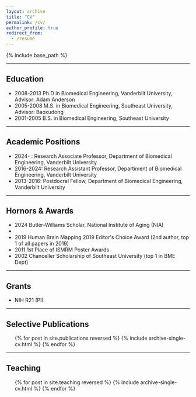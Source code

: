 ```yaml
---
layout: archive
title: "CV"
permalink: /cv/
author_profile: true
redirect_from:
  - /resume
---
```


{% include base_path %}

--------------------------------------------------
## Education
* 2008-2013 Ph.D in Biomedical Engineering, Vanderbilt University, Advisor: Adam Anderson
* 2005-2008 M.S. in Biomedical Engineering, Southeast University, Advisor: Baoxudong
* 2001-2005 B.S. in Biomedical Engineering, Southeast University

---------------------------------------------------
## Academic Positions
* 2024-    : Research Associate Professor, Department of Biomedical Engineering, Vanderbilt University 
* 2016-2024: Research Assistant Professor, Departiment of Biomedical Engineering, Vanderbilt University
* 2013-2016: Postdocral Fellow, Department of Biomedical Engineering, Vanderbilt University

---------------------------------------------------  
## Hornors & Awards
* 2024 Butler-Williams Scholar, National Institute of Aging (NIA)
* 
* 2019 Human Brain Mapping 2019 Editor's Choice Award (2nd author, top 1 of all papers in 2019)
* 2011 1st Place of ISMRM Poster Awards
* 2002 Chanceller Scholarship of Southeast University (top 1 in BME Dept) 

---------------------------------------------------
## Grants
* NIH R21 (PI)

---------------------------------------------------
## Selective Publications
  <ul>{% for post in site.publications reversed %}
    {% include archive-single-cv.html %}
  {% endfor %}</ul>

---------------------------------------------------  
## Teaching
  <ul>{% for post in site.teaching reversed %}
    {% include archive-single-cv.html %}
  {% endfor %}</ul>
